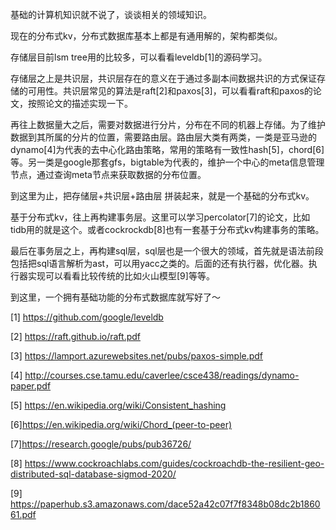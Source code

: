 基础的计算机知识就不说了，谈谈相关的领域知识。

现在的分布式kv，分布式数据库基本上都是有通用解的，架构都类似。

存储层目前lsm tree用的比较多，可以看看leveldb[1]的源码学习。

存储层之上是共识层，共识层存在的意义在于通过多副本间数据共识的方式保证存储的可用性。共识层常见的算法是raft[2]和paxos[3]，可以看看raft和paxos的论文，按照论文的描述实现一下。

再往上数据量大之后，需要对数据进行分片，分布在不同的机器上存储。为了维护数据到其所属的分片的位置，需要路由层。路由层大类有两类，一类是亚马逊的dynamo[4]为代表的去中心化路由策略，常用的策略有一致性hash[5]，chord[6]等。另一类是google那套gfs，bigtable为代表的，维护一个中心的meta信息管理节点，通过查询meta节点来获取数据的分布位置。

到这里为止，把存储层+共识层+路由层 拼装起来，就是一个基础的分布式kv。

基于分布式kv，往上再构建事务层。这里可以学习percolator[7]的论文，比如tidb用的就是这个。或者cockrockdb[8]也有一套基于分布式kv构建事务的策略。

最后在事务层之上，再构建sql层，sql层也是一个很大的领域，首先就是语法前段包括把sql语言解析为ast，可以用yacc之类的。后面的还有执行器，优化器。执行器实现可以看看比较传统的比如火山模型[9]等等。

到这里，一个拥有基础功能的分布式数据库就写好了～

[1] https://github.com/google/leveldb

[2] https://raft.github.io/raft.pdf

[3] https://lamport.azurewebsites.net/pubs/paxos-simple.pdf

[4] http://courses.cse.tamu.edu/caverlee/csce438/readings/dynamo-paper.pdf

[5] https://en.wikipedia.org/wiki/Consistent_hashing

[6]https://en.wikipedia.org/wiki/Chord_(peer-to-peer)

[7]https://research.google/pubs/pub36726/

[8] https://www.cockroachlabs.com/guides/cockroachdb-the-resilient-geo-distributed-sql-database-sigmod-2020/

[9] https://paperhub.s3.amazonaws.com/dace52a42c07f7f8348b08dc2b186061.pdf